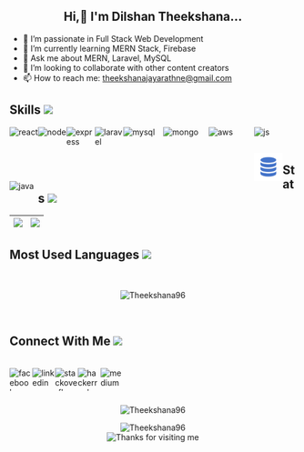<h2 align="center"> Hi,👋 I'm Dilshan Theekshana...</h2>

- 💞️ I’m passionate in Full Stack Web Development
- 🌱 I’m currently learning MERN Stack, Firebase
- 💬 Ask me about MERN, Laravel, MySQL
- 👯 I’m looking to collaborate with other content creators
- 📫 How to reach me: theekshanajayarathne@gmail.com

<h2> Skills <img src = "https://media2.giphy.com/media/QssGEmpkyEOhBCb7e1/giphy.gif?cid=ecf05e47a0n3gi1bfqntqmob8g9aid1oyj2wr3ds3mg700bl&rid=giphy.gif" width = 32px> </h2>

<img align="left" alt="react" width="50" height="45" src="https://www.vectorlogo.zone/logos/reactjs/reactjs-icon.svg" />
<img align="left" alt="node" width="50" height="45" src="https://www.vectorlogo.zone/logos/nodejs/nodejs-icon.svg" />
<img align="left" alt="express" width="50" height="45" src="https://www.vectorlogo.zone/logos/expressjs/expressjs-icon.svg" alt="mysql" />
<img align="left" alt="laravel" width="50" height="45" src="https://www.vectorlogo.zone/logos/laravel/laravel-icon.svg" />
<img align="left" alt="mysql" width="70" height="40" src="https://www.vectorlogo.zone/logos/mysql/mysql-official.svg" />
<img align="left" alt="mongo" width="80" height="50" src="https://www.vectorlogo.zone/logos/mongodb/mongodb-ar21.svg" />
<img align="left" alt="aws" width="80" height="50" src="https://www.vectorlogo.zone/logos/amazon_aws/amazon_aws-ar21.svg" />
<img align="left" alt="js" width="50" height="45" src="https://www.vectorlogo.zone/logos/javascript/javascript-vertical.svg" />
<img align="left" alt="SQL" width="50" height="50" src="https://raw.githubusercontent.com/github/explore/80688e429a7d4ef2fca1e82350fe8e3517d3494d/topics/sql/sql.png" />
<img align="left" alt="java" width="50" height="45" src="https://www.vectorlogo.zone/logos/java/java-icon.svg" />



<br/>
<br/>



<h2>Stats <img src = "https://media.giphy.com/media/uhWLu2lsU0rfLiwYlI/giphy.gif?cid=ecf05e47zpy2p0ufbyvd1652j0gydr1qt7he8o5suenzr0vp&rid=giphy.gif&ct=s" width = 32px></h2>

<img src="https://github-readme-stats.vercel.app/api?username=Theekshana96&&show_icons=true&count_private=true&theme=radical"/>|<img src="https://github-readme-streak-stats.herokuapp.com/?user=Theekshana96&theme=radical"/>|
|---|---|


<h2>Most Used Languages <img src = "https://media.giphy.com/media/O2PhyxtkFwCtUO6nen/giphy.gif?cid=ecf05e47vfcgm2h4scxocnaqdfr33vhvjzpfclhgfdrinxe7&rid=giphy.gif&ct=ts" width = 60px></h2>
</br>
<p align="center"><img align="center"
src="https://github-readme-stats.vercel.app/api/top-langs?username=Theekshana96&show_icons=true&locale=en&layout=compact&theme=radical"alt="Theekshana96" /></p>

<br />



<h2> Connect With Me <img src='https://raw.githubusercontent.com/ShahriarShafin/ShahriarShafin/main/Assets/handshake.gif' width="100px"> </h2>
</br>
<a href="mailto:theekshanajayarathne@gmail.com" target="_blank"> <img align="left" src="https://img.icons8.com/fluent/48/000000/gmail-new.png" alt="facebook" width="40" height="40"/> </a>
<a href="https://www.linkedin.com/in/dilshan-theekshana" target="_blank"> <img align="left" src="https://www.vectorlogo.zone/logos/linkedin/linkedin-icon.svg" alt="linkedin" width="40" height="40"/> </a>
<a href="https://stackoverflow.com/users/15058027/dilshan-theekshana" target="_blank"> <img align="left" alt="stackoverflow" width="40" height="40" src="https://i.ibb.co/GkH8ss6/apple-touch-icon-2.png" /></a>
<a href="https://www.hackerrank.com/Dilshan96" target="_blank"> <img align="left" alt="hackerrank" width="40" height="40" src="https://i.ibb.co/WWkmJdP/Hacker-Rank-Icon-1000px.png" /></a> 
<a href="https://theekshanajayarathne.medium.com" target="_blank"> <img align="left" alt="medium" width="40" height="40" src="https://i.ibb.co/PhsGSzb/unnamed.png" /></a>  
</br>
</br>
</br>
<p align="center"> <img src="https://komarev.com/ghpvc/?username=Theekshana96&label=Profile%20views&color=0e75b6&style=flat" alt="Theekshana96" /></p>
<p align="center"> <img src="https://badges.pufler.dev/years/Theekshana96" alt="Theekshana96" />

 <br />
 
<img height="120" alt="Thanks for visiting me" width="100%" src="https://raw.githubusercontent.com/BrunnerLivio/brunnerlivio/master/images/marquee.svg" />
